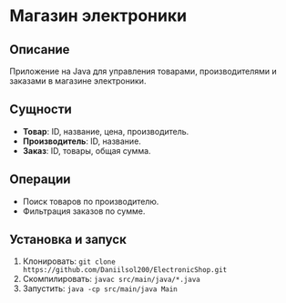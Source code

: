 # Магазин электроники

## Описание
Приложение на Java для управления товарами, производителями и заказами в магазине электроники.

## Сущности
- **Товар**: ID, название, цена, производитель.
- **Производитель**: ID, название.
- **Заказ**: ID, товары, общая сумма.

## Операции
- Поиск товаров по производителю.
- Фильтрация заказов по сумме.

## Установка и запуск
1. Клонировать: `git clone https://github.com/Daniilsol200/ElectronicShop.git`
2. Скомпилировать: `javac src/main/java/*.java`
3. Запустить: `java -cp src/main/java Main`
